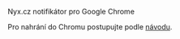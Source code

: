 Nyx.cz notifikátor pro Google Chrome

Pro nahrání do Chromu postupujte podle [návodu](http://developer.chrome.com/extensions/getstarted.html#load-ext).
